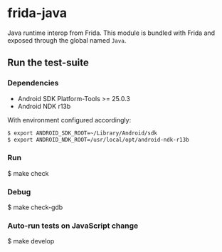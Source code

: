 # frida-java

Java runtime interop from Frida. This module is bundled with Frida and exposed
through the global named `Java`.

## Run the test-suite

### Dependencies

- Android SDK Platform-Tools >= 25.0.3
- Android NDK r13b

With environment configured accordingly:

```sh
$ export ANDROID_SDK_ROOT=~/Library/Android/sdk
$ export ANDROID_NDK_ROOT=/usr/local/opt/android-ndk-r13b
```

### Run

$ make check

### Debug

$ make check-gdb

### Auto-run tests on JavaScript change

$ make develop

